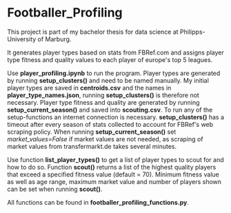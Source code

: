 # Footballer_Profiling

This project is part of my bachelor thesis for data science at Philipps-University of Marburg.

It generates player types based on stats from FBRef.com and assigns player type fitness and quality values to each player of europe's top 5 leagues.

Use **player_profiling.ipynb** to run the program. Player types are generated by running **setup_clusters()** and need to be named manually. My initial player types are saved in **centroids.csv** and the names in **player_type_names.json**, running **setup_clusters()** is therefore not necessary. Player type fitness and quality are generated by running **setup_current_season()** and saved into **scouting.csv**. To run any of the setup-functions an internet connection is necessary. **setup_clusters()** has a timeout after every season of stats collected to account for FBRef's web scraping policy. When running **setup_current_season()** set *market_values=False* if market values are not needed, as scraping of market values from transfermarkt.de takes several minutes.

Use function **list_player_types()** to get a list of player types to scout for and how to do so. Function **scout()** returns a list of the highest quality players that exceed a specified fitness value (default = 70). Minimum fitness value as well as age range, maximum market value and number of players shown can be set when running **scout()**.

All functions can be found in **footballer_profiling_functions.py**.

